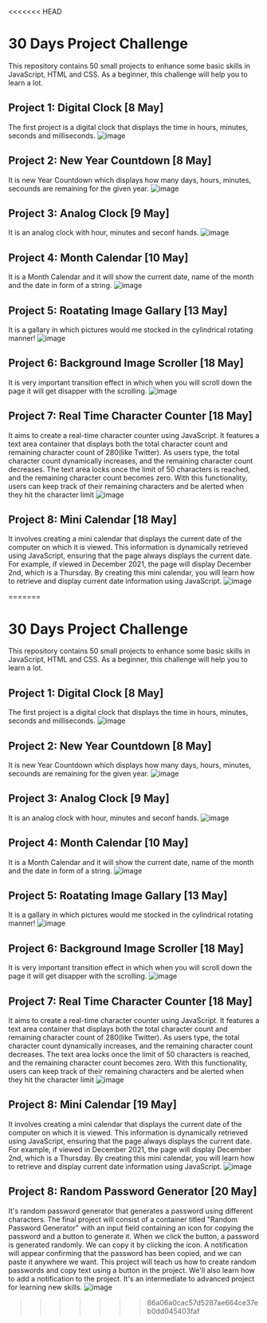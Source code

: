 <<<<<<< HEAD
# 30 Days Project Challenge

This repository contains 50 small projects to enhance some basic skills in JavaScript, HTML and CSS. As a beginner, this challenge will help you to learn a lot.

## Project 1: Digital Clock [8 May]

The first project is a digital clock that displays the time in hours, minutes, seconds and milliseconds.
![image](https://github.com/utsxvrai/30DayProjectsChallenge/assets/116128086/3ef0e798-4ea7-47b7-aa6a-c88db21431e1)

## Project 2: New Year Countdown [8 May]

It is new Year Countdown which displays how many days, hours, minutes, secounds are remaining for the given year.
![image](https://github.com/utsxvrai/30DayProjectsChallenge/assets/116128086/a45b35c4-fd83-41ff-b46c-100886b7a968)


## Project 3: Analog Clock [9 May]

It is an analog clock with hour, minutes and seconf hands.
![image](https://github.com/utsxvrai/30DayProjectsChallenge/assets/116128086/aa7e945d-189f-47e5-afcb-8e133f570f3a)


## Project 4: Month Calendar [10 May]

It is a Month Calendar  and it will show the current date, name of the month and the date in form of a string.
![image](https://github.com/utsxvrai/30DayProjectsChallenge/assets/116128086/fbc87102-fe4d-42a6-8fed-cc62b59d3c9b)


## Project 5: Roatating Image Gallary  [13 May]

It is a gallary in which pictures would me stocked in the cylindrical rotating manner!
![image](https://github.com/utsxvrai/30DayProjectsChallenge/assets/116128086/e184a473-72e3-4f01-8be6-5c4ec1b2f573)


## Project 6: Background Image Scroller [18 May]

It is very important transition effect in which when you will scroll down the page it will get disapper with the scrolling.
![image](https://github.com/utsxvrai/30DayProjectsChallenge/assets/116128086/c22f10b0-1bfa-4622-bf46-f4c61df522d7)

## Project 7: Real Time Character Counter [18 May]

It aims to create a real-time character counter using JavaScript. It features a text area container that displays both the total character count and remaining character count of 280(like Twitter). As users type, the total character count dynamically increases, and the remaining character count decreases. The text area locks once the limit of 50 characters is reached, and the remaining character count becomes zero. With this functionality, users can keep track of their remaining characters and be alerted when they hit the character limit
![image](https://github.com/utsxvrai/30DayProjectsChallenge/assets/116128086/615f6cd9-6242-4df4-9314-bef9dddc363e)

## Project 8: Mini Calendar [18 May]

It involves creating a mini calendar that displays the current date of the computer on which it is viewed. This information is dynamically retrieved using JavaScript, ensuring that the page always displays the current date. For example, if viewed in December 2021, the page will display December 2nd, which is a Thursday. By creating this mini calendar, you will learn how to retrieve and display current date information using JavaScript.
![image](https://github.com/utsxvrai/30DayProjectsChallenge/assets/116128086/98b037fc-80c1-427c-899a-4a7516b4e7d3)





=======
# 30 Days Project Challenge

This repository contains 50 small projects to enhance some basic skills in JavaScript, HTML and CSS. As a beginner, this challenge will help you to learn a lot.

## Project 1: Digital Clock [8 May]

The first project is a digital clock that displays the time in hours, minutes, seconds and milliseconds.
![image](https://github.com/utsxvrai/30DayProjectsChallenge/assets/116128086/3ef0e798-4ea7-47b7-aa6a-c88db21431e1)

## Project 2: New Year Countdown [8 May]

It is new Year Countdown which displays how many days, hours, minutes, secounds are remaining for the given year.
![image](https://github.com/utsxvrai/30DayProjectsChallenge/assets/116128086/a45b35c4-fd83-41ff-b46c-100886b7a968)


## Project 3: Analog Clock [9 May]

It is an analog clock with hour, minutes and seconf hands.
![image](https://github.com/utsxvrai/30DayProjectsChallenge/assets/116128086/aa7e945d-189f-47e5-afcb-8e133f570f3a)


## Project 4: Month Calendar [10 May]

It is a Month Calendar  and it will show the current date, name of the month and the date in form of a string.
![image](https://github.com/utsxvrai/30DayProjectsChallenge/assets/116128086/fbc87102-fe4d-42a6-8fed-cc62b59d3c9b)


## Project 5: Roatating Image Gallary  [13 May]

It is a gallary in which pictures would me stocked in the cylindrical rotating manner!
![image](https://github.com/utsxvrai/30DayProjectsChallenge/assets/116128086/e184a473-72e3-4f01-8be6-5c4ec1b2f573)


## Project 6: Background Image Scroller [18 May]

It is very important transition effect in which when you will scroll down the page it will get disapper with the scrolling.
![image](https://github.com/utsxvrai/30DayProjectsChallenge/assets/116128086/c22f10b0-1bfa-4622-bf46-f4c61df522d7)

## Project 7: Real Time Character Counter [18 May]

It aims to create a real-time character counter using JavaScript. It features a text area container that displays both the total character count and remaining character count of 280(like Twitter). As users type, the total character count dynamically increases, and the remaining character count decreases. The text area locks once the limit of 50 characters is reached, and the remaining character count becomes zero. With this functionality, users can keep track of their remaining characters and be alerted when they hit the character limit
![image](https://github.com/utsxvrai/30DayProjectsChallenge/assets/116128086/615f6cd9-6242-4df4-9314-bef9dddc363e)

## Project 8: Mini Calendar [19 May]

It involves creating a mini calendar that displays the current date of the computer on which it is viewed. This information is dynamically retrieved using JavaScript, ensuring that the page always displays the current date. For example, if viewed in December 2021, the page will display December 2nd, which is a Thursday. By creating this mini calendar, you will learn how to retrieve and display current date information using JavaScript.
![image](https://github.com/utsxvrai/30DayProjectsChallenge/assets/116128086/98b037fc-80c1-427c-899a-4a7516b4e7d3)

## Project 8: Random Password Generator [20 May]

It's random password generator that generates a password using different characters. The final project will consist of a container titled "Random Password Generator" with an input field containing an icon for copying the password and a button to generate it. When we click the button, a password is generated randomly. We can copy it by clicking the icon. A notification will appear confirming that the password has been copied, and we can paste it anywhere we want. This project will teach us how to create random passwords and copy text using a button in the project. We'll also learn how to add a notification to the project. It's an intermediate to advanced project for learning new skills.
![image](https://github.com/utsxvrai/30DayProjectsChallenge/assets/116128086/aad98aa8-dcd0-4fc2-937a-177137955187)



>>>>>>> 86a06a0cac57d5287ae664ce37eb0dd045403faf
